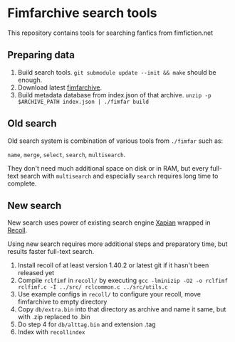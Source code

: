 # Fimfarchive search tools
This repository contains tools for searching fanfics from fimfiction.net
## Preparing data
1. Build search tools. `git submodule update --init && make` should be enough.
2. Download latest [fimfarchive](https://www.fimfiction.net/user/116950/Fimfarchive/blog).
3. Build metadata database from index.json of that archive. `unzip -p $ARCHIVE_PATH index.json | ./fimfar build`
## Old search
Old search system is combination of various tools from `./fimfar` such as:

`name`, `merge`, `select`, `search`, `multisearch`.

They don't need much additional space on disk or in RAM, but every full-text search with `multisearch` and especially `search` requires long time to complete.
## New search
New search uses power of existing search engine [Xapian](https://xapian.org) wrapped in [Recoll](https://www.recoll.org).

Using new search requires more additional steps and preparatory time, but results faster full-text search.
1. Install recoll of at least version 1.40.2 or latest git if it hasn't been released yet
2. Compile `rclfimf` in `recoll/` by executing `gcc -lminizip -O2 -o rclfimf rclfimf.c -I ../src/ rclcommon.c ../src/utils.c`
3. Use example configs in `recoll/` to configure your recoll, move fimfarchive to empty directory
4. Copy `db/extra.bin` into that directory as archive and name it same, but with .zip replaced to .bin
5. Do step 4 for `db/alttag.bin` and extension .tag
6. Index with `recollindex`
